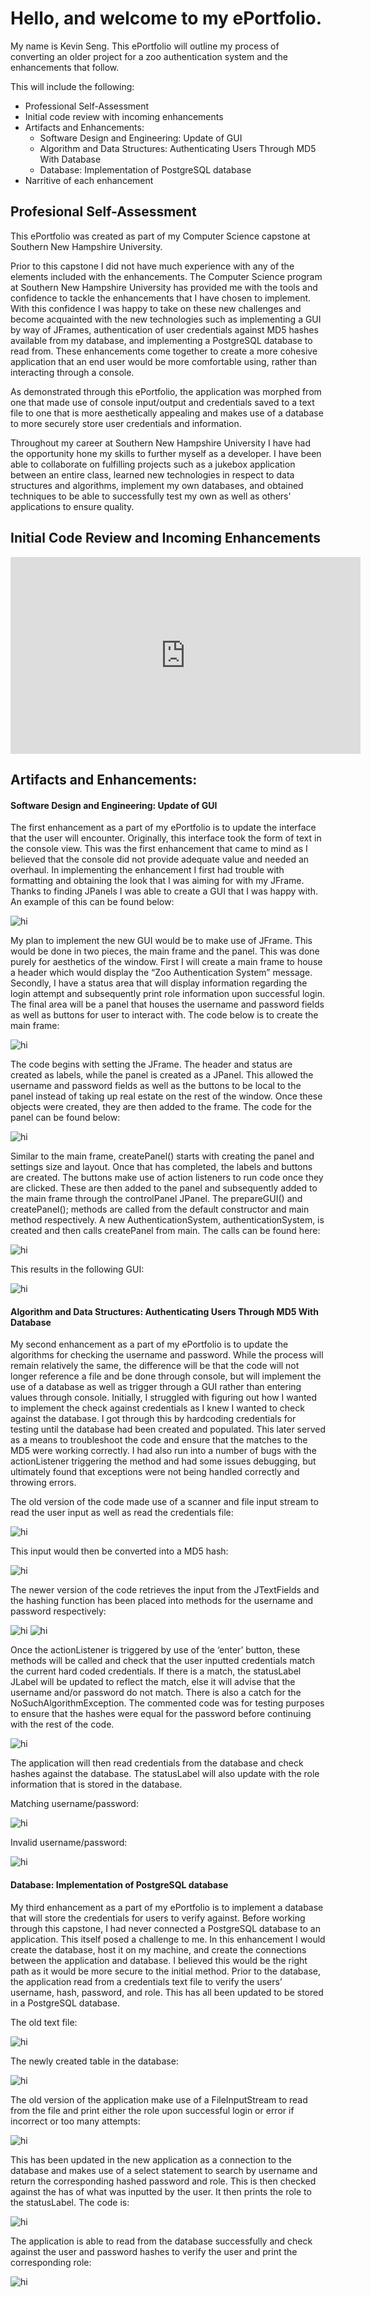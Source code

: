 # Hello, and welcome to my ePortfolio.

My name is Kevin Seng. This ePortfolio will outline my process of converting an older project for a zoo authentication system and the enhancements that follow. 

This will include the following:

- Professional Self-Assessment
- Initial code review with incoming enhancements
- Artifacts and Enhancements:
    - Software Design and Engineering: Update of GUI
    - Algorithm and Data Structures: Authenticating Users Through MD5 With Database
    - Database: Implementation of PostgreSQL database
- Narritive of each enhancement

## Profesional Self-Assessment

This ePortfolio was created as part of my Computer Science capstone at Southern New Hampshire University. 

Prior to this capstone I did not have much experience with any of the elements included with the enhancements. The Computer Science program at Southern New Hampshire University has provided me with the tools and confidence to tackle the enhancements that I have chosen to implement. With this confidence I was happy to take on these new challenges and become acquainted with the new technologies such as implementing a GUI by way of JFrames, authentication of user credentials against MD5 hashes available from my database, and implementing a PostgreSQL database to read from. These enhancements come together to create a more cohesive application that an end user would be more comfortable using, rather than interacting through a console.

As demonstrated through this ePortfolio, the application was morphed from one that made use of console input/output and credentials saved to a text file to one that is more aesthetically appealing and makes use of a database to more securely store user credentials and information. 

Throughout my career at Southern New Hampshire University I have had the opportunity hone my skills to further myself as a developer. I have been able to collaborate on fulfilling projects such as a jukebox application between an entire class, learned new technologies in respect to data structures and algorithms, implement my own databases, and obtained techniques to be able to successfully test my own as well as others' applications to ensure quality.

## Initial Code Review and Incoming Enhancements

<iframe width="560" height="315" src="https://www.youtube.com/embed/GF4T9qjylZo" frameborder="0" allow="accelerometer; autoplay; clipboard-write; encrypted-media; gyroscope; picture-in-picture" allowfullscreen></iframe>


## Artifacts and Enhancements:

#### Software Design and Engineering: Update of GUI

The first enhancement as a part of my ePortfolio is to update the interface that the user will encounter. Originally, this interface took the form of text in the console view. This was the first enhancement that came to mind as I believed that the console did not provide adequate value and needed an overhaul. In implementing the enhancement I first had trouble with formatting and obtaining the look that I was aiming for with my JFrame. Thanks to finding JPanels I was able to create a GUI that I was happy with. An example of this can be found below: 

<img src="OldGUI.png" alt="hi" class="inline"/>

My plan to implement the new GUI would be to make use of JFrame. This would be done in two pieces, the main frame and the panel. This was done purely for aesthetics of the window. First I will create a main frame to house a header which would display the “Zoo Authentication System” message. Secondly, I have a status area that will display information regarding the login attempt and subsequently print role information upon successful login. The final area will be a panel that houses the username and password fields as well as buttons for user to interact with. The code below is to create the main frame:

<img src="GUICode.png" alt="hi" class="inline"/>

The code begins with setting the JFrame. The header and status are created as labels, while the panel is created as a JPanel. This allowed the username and password fields as well as the buttons to be local to the panel instead of taking up real estate on the rest of the window. Once these objects were created, they are then added to the frame. The code for the panel can be found below:

<img src="PanelCode.png" alt="hi" class="inline"/>

Similar to the main frame, createPanel() starts with creating the panel and settings size and layout. Once that has completed, the labels and buttons are created. The buttons make use of action listeners to run code once they are clicked. These are then added to the panel and subsequently added to the main frame through the controlPanel JPanel. 
The prepareGUI() and createPanel(); methods are called from the default constructor and main method respectively. A new AuthenticationSystem, authenticationSystem, is created and then calls createPanel from main. The calls can be found here:

<img src="MethodCalls.png" alt="hi" class="inline"/>

This results in the following GUI:
 
<img src="GUI.png" alt="hi" class="inline"/>

#### Algorithm and Data Structures: Authenticating Users Through MD5 With Database

My second enhancement as a part of my ePortfolio is to update the algorithms for checking the username and password. While the process will remain relatively the same, the difference will be that the code will not longer reference a file and be done through console, but will implement the use of a database as well as trigger through a GUI rather than entering values through console. Initially, I struggled with figuring out how I wanted to implement the check against credentials as I knew I wanted to check against the database. I got through this by hardcoding credentials for testing until the database had been created and populated. This later served as a means to troubleshoot the code and ensure that the matches to the MD5 were working correctly. I had also run into a number of bugs with the actionListener triggering the method and had some issues debugging, but ultimately found that exceptions were not being handled correctly and throwing errors.

The old version of the code made use of a scanner and file input stream to read the user input as well as read the credentials file:

<img src="OldScanner.png" alt="hi" class="inline"/>

This input would then be converted into a MD5 hash:

<img src="OldMD5.png" alt="hi" class="inline"/>

The newer version of the code retrieves the input from the JTextFields and the hashing function has been placed into methods for the username and password respectively:

<img src="UsernameHash.png" alt="hi" class="inline"/>
<img src="PasswordHash.png" alt="hi" class="inline"/>

Once the actionListener is triggered by use of the ‘enter’ button, these methods will be called and check that the user inputted credentials match the current hard coded credentials. If there is a match, the statusLabel JLabel will be updated to reflect the match, else it will advise that the username and/or password do not match. There is also a catch for the NoSuchAlgorithmException. The commented code was for testing purposes to ensure that the hashes were equal for the password before continuing with the rest of the code. 

<img src="VerifyHash.png" alt="hi" class="inline"/>

The application will then read credentials from the database and check hashes against the database. The statusLabel will also update with the role information that is stored in the database. 

Matching username/password:

<img src="LoginSuccess.png" alt="hi" class="inline"/>

Invalid username/password:

<img src="LoginFail.png" alt="hi" class="inline"/>

#### Database: Implementation of PostgreSQL database

My third enhancement as a part of my ePortfolio is to implement a database that will store the credentials for users to verify against. Before working through this capstone, I had never connected a PostgreSQL database to an application. This itself posed a challenge to me. In this enhancement I would create the database, host it on my machine, and create the connections between the application and database. I believed this would be the right path as it would be more secure to the initial method. Prior to the database, the application read from a credentials text file to verify the users’ username, hash, password, and role. This has all been updated to be stored in a PostgreSQL database. 

The old text file:

<img src="CredentialsFile.png" alt="hi" class="inline"/>

The newly created table in the database:

<img src="PSQLTable.png" alt="hi" class="inline"/>

The old version of the application make use of a FileInputStream to read from the file and print either the role upon successful login or error if incorrect or too many attempts:

<img src="OldScannerCode.png" alt="hi" class="inline"/>

This has been updated in the new application as a connection to the database and makes use of a select statement to search by username and return the corresponding hashed password and role. This is then checked against the has of what was inputted by the user. It then prints the role to the statusLabel. The code is:

<img src="PSQLReadCode.png" alt="hi" class="inline"/>

The application is able to read from the database successfully and check against the user and password hashes to verify the user and print the corresponding role:

<img src="PSQLRead.png" alt="hi" class="inline"/>
